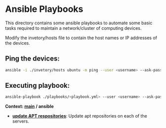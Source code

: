 # Ansible Playbooks
This directory contains some ansible playbooks to automate
some basic tasks required to maintain a network/cluster of 
computing devices.

Modify the invetory/hosts file to contain the host names or IP
addresses of the devices.

## Ping the devices:
```bash
ansible -i ./invetory/hosts ubuntu -m ping --user <username> --ask-pass 
```
## Executing playbook:
```bash
ansible-playbook ./playbooks/<playbook.yml> --user <username> --ask-pass --ask-become-pass -i ./invetory/hosts ubuntu
```

**Context: [main](../README.md) / ansible**

+ **[update APT respositories](playbooks/apt.yml)**: Update apt repositories on each of the servers.
